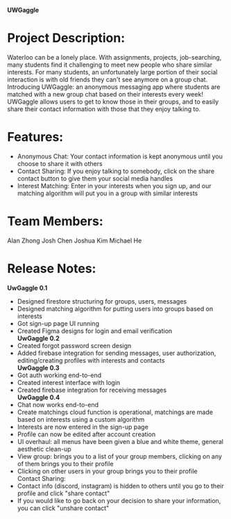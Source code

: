 **UWGaggle**

# **Project Description:**

Waterloo can be a lonely place. With assignments, projects, job-searching, many students find it challenging to meet new people who share similar interests. For many students, an unfortunately large portion of their social interaction is with old friends they can't see anymore on a group chat. Introducing UWGaggle: an anonymous messaging app where students are matched with a new group chat based on their interests every week! UWGaggle allows users to get to know those in their groups, and to easily share their contact information with those that they enjoy talking to.

# **Features:**

- Anonymous Chat: Your contact information is kept anonymous until you choose to share it with others
- Contact Sharing: If you enjoy talking to somebody, click on the share contact button to give them your social media handles
- Interest Matching: Enter in your interests when you sign up, and our matching algorithm will put you in a group with similar interests

# **Team Members:**

Alan Zhong
Josh Chen
Joshua Kim
Michael He

# **Release Notes:**

**UwGaggle 0.1**

- Designed firestore structuring for groups, users, messages
- Designed matching algorithm for putting users into groups based on interests
- Got sign-up page UI running
- Created Figma designs for login and email verification  
  **UwGaggle 0.2**
- Created forgot password screen design
- Added firebase integration for sending messages, user authorization, editing/creating profiles with interests and contacts  
  **UwGaggle 0.3**
- Got auth working end-to-end
- Created interest interface with login
- Created firebase integration for receiving messages  
  **UwGaggle 0.4**
- Chat now works end-to-end
- Create matchings cloud function is operational, matchings are made based on interests using a custom algorithm
- Interests are now entered in the sign-up page
- Profile can now be edited after account creation
- UI overhaul: all menus have been given a blue and white theme, general aesthetic clean-up
- View group: brings you to a list of your group members, clicking on any of them brings you to their profile
- Clicking on other users in your group brings you to their profile  
  Contact Sharing:
- Contact info (discord, instagram) is hidden to others until you go to their profile and click "share contact"
- If you would like to go back on your decision to share your information, you can click "unshare contact"
